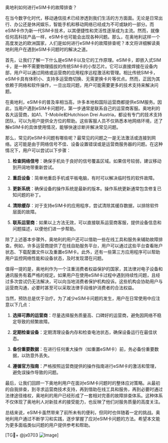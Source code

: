 奥地利如何进行eSIM卡的故障排查？

在当今数字化时代，移动通信技术已经渗透到我们生活的方方面面。无论是日常出行、办公还是休闲娱乐，智能手机和移动网络已经成为不可或缺的一部分。而eSIM卡作为新一代SIM卡技术，以其便捷性和灵活性逐渐成为主流。然而，就像任何高科技产品一样，eSIM卡也可能会出现各种问题。那么，在奥地利这样一个高度发达的欧洲国家，人们是如何进行eSIM卡的故障排查呢？本文将详细解读奥地利用户在遇到eSIM卡问题时的解决之道。

首先，让我们了解一下什么是eSIM卡以及它的工作原理。eSIM卡，即嵌入式SIM卡，是一种不需要物理插拔的传统SIM卡的小型芯片。它可以直接焊接在设备内部，用户可以通过网络或运营商的应用程序远程激活和管理。相比传统SIM卡，eSIM卡具有体积小、支持多运营商切换、无需更换卡片等优点。然而，正因为其依赖于网络和软件操作，一旦出现问题，用户可能需要更多的技术支持来解决问题。

在奥地利，eSIM卡的普及率相当高，许多本地和国际运营商都提供eSIM服务。因此，当用户遇到eSIM卡问题时，第一步通常是联系自己的运营商客服。奥地利的各大运营商，如A1、T-Mobile和Hutchison Drei Austria，都设有专门的技术支持团队，可以为用户提供全方位的帮助。这些客服人员不仅熟悉本地网络环境，还了解eSIM卡的具体使用情况，能够快速诊断并解决常见问题。

那么，常见的eSIM卡问题有哪些呢？最常见的问题之一是无法激活或连接到网络。这可能是由于网络信号不佳、设备设置错误或是运营商服务器的问题。在这种情况下，用户可以尝试以下步骤：

1. **检查网络信号**：确保手机处于良好的信号覆盖区域。如果信号较弱，建议移动到开阔地带重新尝试。
   
2. **重启设备**：简单地重启手机或平板电脑，有时可以解决临时性的软件故障。

3. **更新系统**：确保设备的操作系统是最新的版本。操作系统更新通常包含修复已知问题的补丁。

4. **清除缓存**：对于支持eSIM卡的应用程序，尝试清除其缓存数据，以排除软件层面的故障。

5. **联系运营商**：如果以上方法无效，可以直接联系运营商客服，提供设备信息和问题描述，以便他们进一步帮助。

除了上述基本步骤外，奥地利的用户还可以借助一些在线工具和服务来辅助故障排查。例如，许多运营商提供了在线自助服务平台，用户可以通过这些平台查看账户状态、下载配置文件以及重置eSIM卡。此外，还有一些第三方应用程序可以帮助用户监控网络性能和设备状态，及时发现潜在问题。

值得一提的是，奥地利作为一个注重消费者权益保护的国家，其法律对电子设备和通讯服务有着严格的规定。如果用户在使用eSIM卡过程中遇到持续性问题，且经过多次尝试仍无法解决，可以向当地消费者保护机构投诉。这些机构会协助用户与运营商沟通，必要时甚至可以采取法律手段维护消费者的合法权益。

当然，预防总是优于治疗。为了减少eSIM卡问题的发生，用户在日常使用中应注意以下几点：

1. **选择可靠的运营商**：尽量选择服务质量高、口碑好的运营商，避免因网络不稳定导致的频繁故障。

2. **定期检查设备**：定期清理设备内存和检查电池状态，确保设备运行在最佳状态。

3. **备份重要数据**：在进行任何重大操作（如重置eSIM卡）前，务必备份重要数据，以防意外丢失。

4. **遵循官方指南**：严格按照运营商提供的操作指南进行eSIM卡的激活和管理，避免误操作导致的问题。

最后，让我们回顾一下奥地利用户在面对eSIM卡问题时的整体应对策略。从最初的自我排查，到寻求运营商技术支持，再到借助在线工具和服务，再到必要时通过法律途径维权，奥地利的用户已经形成了一套相对完善的故障排查体系。这种体系不仅体现了奥地利人对新技术的接受能力，也反映了他们对服务质量的高度关注。

总结来说，eSIM卡虽然带来了前所未有的便利，但同时也伴随着一定的挑战。奥地利用户通过不断学习和实践，逐步掌握了应对eSIM卡问题的方法。希望本文能为更多面临类似问题的用户提供参考和帮助。

[TG💪+ @jx0703 ![Image](https://github.com/user-attachments/assets/dbca1d08-cadb-493c-b0ec-ad6f7a83f270)]